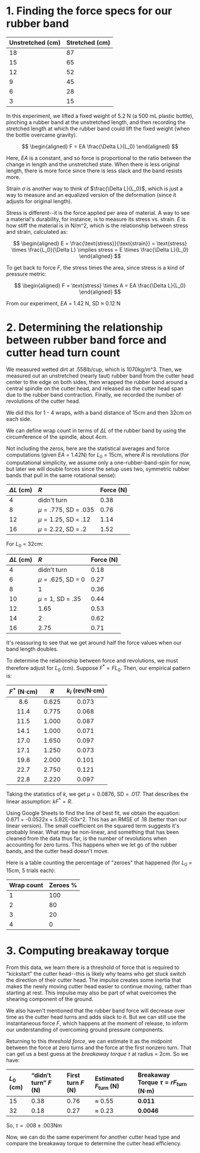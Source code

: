 # 1. Finding the force specs for our rubber band

| Unstretched (cm) | Stretched (cm) |
| :------------ | :------------ |
| 18 | 87 |
| 15 | 65 |
| 12 | 52 |
| 9 | 45 |
| 6 | 28 |
| 3 | 15 |

In this experiment, we lifted a fixed weight of 5.2 N (a 500 mL plastic bottle), pinching a rubber band at the unstretched length, and then recording the stretched length at which the rubber band could lift the fixed weight (when the bottle overcame gravity).

$$
\begin{aligned}
F = EA \frac{\Delta L}{L_0}
\end{aligned}
$$

Here, $EA$ is a constant, and so force is proportional to the ratio between the change in length and the unstretched state. When there is less original length, there is more force since there is less slack and the band resists more. 

Strain $\sigma$ is another way to think of $\frac{\Delta L}{L_0}$, which is just a way to measure and an equalized version of the deformation (since it adjusts for original length). 

Stress is different--it is the force applied per area of material. A way to see a material's durability, for instance, is to measure its stress vs. strain. $E$ is how stiff the material is in N/m^2, which is the relationship between stress and strain, calculated as:

$$
\begin{aligned}
E = \frac{\text{stress}}{\text{strain}} = \text{stress} \times \frac{L_0}{\Delta L} \implies stress = E \times \frac{\Delta L}{L_0}
\end{aligned}
$$

To get back to force $F$, the stress times the area, since stress is a kind of pressure metric:

$$
\begin{aligned}
F = \text{stress} \times A = EA \frac{\Delta L}{L_0}
\end{aligned}
$$

From our experiment, $EA$ = 1.42 N, SD ≈ 0.12 N

# 2. Determining the relationship between rubber band force and cutter head turn count

We measured wetted dirt at .558lb/cup, which is 1070kg/m^3. Then, we measured out an unstretched (nearly taut) rubber band from the cutter head center to the edge on both sides, then wrapped the rubber band around a central spindle on the cutter head, and released as the cutter head span due to the rubber band contraction. Finally, we recorded the number of revolutions of the cutter head.

We did this for 1 - 4 wraps, with a band distance of 15cm and then 32cm on each side.

We can define wrap count in terms of $\Delta L$ of the rubber band by using the circumference of the spindle, about 4cm. 

Not including the zeros, here are the statistical averages and force computations (given $EA$ = 1.42N) for $L_0$ = 15cm, where $R$ is revolutions (for computational simplicity, we assume only a one-rubber-band-spin for now, but later we will double forces since the setup uses two, symmetric rubber bands that pull in the same rotational sense):

| $\Delta L$  (cm)   | $R$     | Force (N)   |
| :------------ | :------------ | :------------ |
| 4 | didn't turn | 0.38 |
| 8 | $\mu = .775$, SD = .035 | 0.76 |
| 12 | $\mu = 1.25$, SD = .12 | 1.14 |
| 16 | $\mu = 2.22$, SD = .2 | 1.52 |

For $L_0$ = 32cm:

| $\Delta L$ (cm) | $R$ | Force (N) |
| :-------------- | :----------- | :--------- |
| 4  | didn't turn | 0.18 |
| 6  | $\mu = .625$, SD = 0 | 0.27 |
| 8  | 1 | 0.36 |
| 10 | $\mu = 1$, SD = .35 | 0.44 |
| 12 | 1.65 | 0.53 |
| 14 | 2 | 0.62 |
| 16 | 2.75 | 0.71 |

It's reassuring to see that we get around half the force values when our band length doubles.

To determine the relationship between force and revolutions, we must therefore adjust for $L_0$ (cm). Suppose $F^* = FL_0$. Then, our empirical pattern is:

| $F^*$ (N·cm) | $R$ | $k_i$ (rev/N·cm) |
| :-----------: | :----------: | :---------------: |
| 8.6  | 0.625 | 0.073 |
| 11.4 | 0.775 | 0.068 |
| 11.5 | 1.000 | 0.087 |
| 14.1 | 1.000 | 0.071 |
| 17.0 | 1.650 | 0.097 |
| 17.1 | 1.250 | 0.073 |
| 19.8 | 2.000 | 0.101 |
| 22.7 | 2.750 | 0.121 |
| 22.8 | 2.220 | 0.097 |

Taking the statistics of $k$, we get $\mu = 0.0876$, SD = .017. That describes the linear assumption: $kF^* = R$.

Using Google Sheets to find the line of best fit, we obtain the equation: 0.671 + -0.0522x + 5.82E-03x^2. This has an RMSE of .18 (better than our linear version). The small coefficient on the squared term suggests it's probably linear. What may be non-linear, and something that has been cleaned from the data thus far, is the number of revolutions when accounting for zero turns. This happens when we let go of the rubber bands, and the cutter head doesn't move.

Here is a table counting the percentage of "zeroes" that happened (for $L_0$ = 15cm, 5 trials each):

| Wrap count | Zeroes % |
| :------------ | :------------ |
| 1 | 100 |
| 2 | 80 |
| 3 | 20 |
| 4 | 0 |

# 3. Computing breakaway torque

From this data, we learn there is a threshold of force that is required to "kickstart" the cutter head--this is likely why teams who get stuck switch the direction of their cutter head. The impulse creates some inertia that makes the newly moving cutter head easier to continue moving, rather than starting at rest. This impulse may also be part of what overcomes the shearing component of the ground.

We also haven't mentioned that the rubber band force will decrease over time as the cutter head turns and adds slack to it. But we can still use the instantaneous force $F$, which happens at the moment of release, to inform our understanding of overcoming ground pressure components.

Returning to this *threshold force*, we can estimate it as the midpoint between the force at zero turns and the force at the first nonzero turn. That can get us a best guess at the *breakaway torque* $\tau$ at radius = 2cm. So we have:

| $L_0$ (cm) | “didn’t turn” $F$ (N) | First turn $F$ (N) | Estimated $F_{\text{turn}}$ (N) | Breakaway Torque $\tau = rF_{\text{turn}}$ (N·m) |
| :---------- | :-------------------- | :------------------ | :------------------------------ | :---------------------------------------------- |
| 15 | 0.38 | 0.76 | ≈ 0.55 | **0.011** |
| 32 | 0.18 | 0.27 | ≈ 0.23 | **0.0046** |

So, $\tau = .008 \pm .003\text{Nm}$

Now, we can do the same experiment for another cutter head type and compare the breakaway torque to determine the cutter head efficiency.
